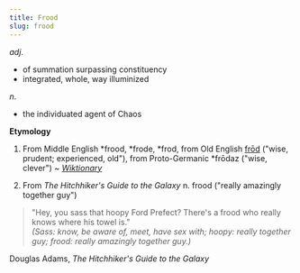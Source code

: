 ```yaml
---
title: Frood
slug: frood
---
```


*adj*.

* of summation surpassing constituency
* integrated, whole, way illuminized

*n*.

* the individuated agent of Chaos

**Etymology**

1. From Middle English *frood, *frode, *frod, from Old English [frōd](http://en.wiktionary.org/wiki/frod#Old_English) ("wise, prudent; experienced, old"),  from Proto-Germanic *frōdaz ("wise, clever") ~ [*Wiktionary*](http://en.wiktionary.org/wiki/frood)

2. From *The Hitchhiker's Guide to the Galaxy* n. frood ("really amazingly together guy")

> "Hey, you sass that hoopy Ford Prefect? There's a frood who really knows where his towel is."  
> *(Sass: know, be aware of, meet, have sex with; hoopy: really together guy; frood: really amazingly together guy.)*  

<p class="attribution">Douglas Adams, <i>The Hitchhiker's Guide to the Galaxy</i></p>
